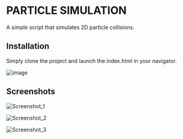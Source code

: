 # PARTICLE SIMULATION
A simple script that simulates 2D particle collisions.

## Installation

Simply clone the project and launch the index.html in your navigator.

![image](https://user-images.githubusercontent.com/44870105/181653143-d810e9d7-2ba7-4fd8-b639-efa087fbdbfa.png)

## Screenshots

![Screenshot_1](https://user-images.githubusercontent.com/44870105/181652550-fd0b152f-f233-49a5-a3cb-2949f8ee883d.png)


![Screenshot_2](https://user-images.githubusercontent.com/44870105/181652922-2cf8a68d-d847-403d-90a8-e3c6af08ce4b.png)


![Screenshot_3](https://user-images.githubusercontent.com/44870105/181652990-eb58f8a4-a5e3-4766-b72e-5999723c492f.png)

